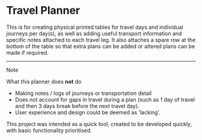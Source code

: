 
# Travel Planner

This is for creating physical printed tables for travel days and individual journeys per day(s), as well as adding useful transport information and specific notes attached to each travel leg. It also attaches a spare row at the bottom of the table so that extra plans can be added or altered plans can be made if required. 

------
> [!NOTE]
> What this planner does **not** do
> - Making notes / logs of journeys or transportation detail
> - Does not account for gaps in travel during a plan (such as 1 day of travel and then 3 days break before the next travel day).
> - User experience and design could be deemed as 'lacking'.

This project was intended as a quick tool, created to be developed quickly, with basic functionality prioritised.

